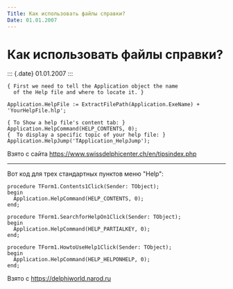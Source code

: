 ```yaml
---
Title: Как использовать файлы справки?
Date: 01.01.2007
---
```



Как использовать файлы справки?
===============================

::: {.date}
01.01.2007
:::

    { First we need to tell the Application object the name 
      of the Help file and where to locate it. } 
     
    Application.HelpFile := ExtractFilePath(Application.ExeName) + 'YourHelpFile.hlp'; 
     
    { To Show a help file's content tab: } 
    Application.HelpCommand(HELP_CONTENTS, 0); 
    {  To display a specific topic of your help file: } 
    Application.HelpJump('TApplication_HelpJump'); 

Взято с сайта <https://www.swissdelphicenter.ch/en/tipsindex.php>

------------------------------------------------------------------------

Вот код для трех стандартных пунктов меню \"Help\":

    procedure TForm1.Contents1Click(Sender: TObject);
    begin
      Application.HelpCommand(HELP_CONTENTS, 0);
    end;
     
    procedure TForm1.SearchforHelpOn1Click(Sender: TObject);
    begin
      Application.HelpCommand(HELP_PARTIALKEY, 0);
    end;
     
    procedure TForm1.HowtoUseHelp1Click(Sender: TObject);
    begin
      Application.HelpCommand(HELP_HELPONHELP, 0);
    end;

Взято с <https://delphiworld.narod.ru>
